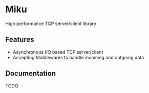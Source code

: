 # Miku

High performance TCP server/client library

## Features
- Asynchronous I/O based TCP server/client
- Accepting Middlewares to handle incoming and outgoing data

## Documentation
TODO
